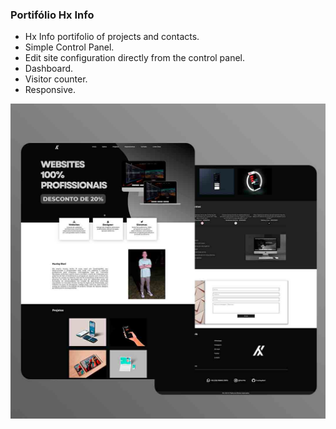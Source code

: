 ### Portifólio Hx Info
- Hx Info portifolio of projects and contacts.
- Simple Control Panel.
- Edit site configuration directly from the control panel.
- Dashboard.
- Visitor counter.
- Responsive.

![](/preview.jpg)
